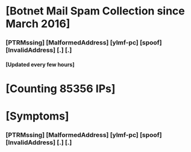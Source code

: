 # [Botnet Mail Spam Collection since March 2016]
### [PTRMssing] [MalformedAddress] [ylmf-pc] [spoof] [InvalidAddress] [.] [.]
#### [Updated every few hours]

# [Counting 85356 IPs]

# [Symptoms] 
###   [PTRMssing] [MalformedAddress] [ylmf-pc] [spoof] [InvalidAddress] [.] [.]
